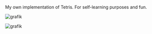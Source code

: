 My own implementation of Tetris. For self-learning purposes and fun.

![grafik](https://github.com/user-attachments/assets/71531290-9286-4b09-9719-2e63dbccf9b8)

![grafik](https://github.com/user-attachments/assets/21ea3408-5c6b-4458-aca6-521b8fd04788)
